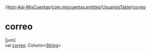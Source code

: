 //[ktor-Api-MisCuentas](../../../index.md)/[com.miscuentas.entities](../index.md)/[UsuariosTable](index.md)/[correo](correo.md)

# correo

[jvm]\
val [correo](correo.md): Column&lt;[String](https://kotlinlang.org/api/latest/jvm/stdlib/kotlin/-string/index.html)&gt;
